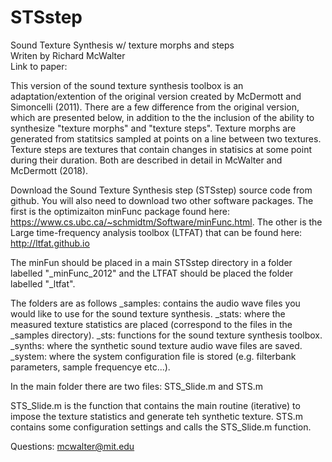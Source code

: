 # STSstep
Sound Texture Synthesis w/ texture morphs and steps <br>
Writen by Richard McWalter <br>
Link to paper: <br>

This version of the sound texture synthesis toolbox is an adaptation/extention of the original version created by McDermott and Simoncelli (2011).  There are a few difference from the original version, which are presented below, in addition to the the inclusion of the ability to synthesize "texture morphs" and "texture steps".  Texture morphs are generated from statitsics sampled at points on a line between two textures.  Texture steps are textures that contain changes in statisics at some point during their duration.  Both are described in detail in McWalter and McDermott (2018).

Download the Sound Texture Synthesis step (STSstep) source code from github.  You will also need to download two other software packages.  The first is the optimizaiton minFunc package found here: https://www.cs.ubc.ca/~schmidtm/Software/minFunc.html.  The other is the Large time-frequency analysis toolbox (LTFAT) that can be found here: http://ltfat.github.io

The minFun should be placed in a main STSstep directory in a folder labelled "\_minFunc_2012" and the LTFAT should be placed the folder labelled "\_ltfat".

The folders are as follows
\_samples: contains the audio wave files you would like to use for the sound texture synthesis.
\_stats: where the measured texture statistics are placed (correspond to the files in the \_samples directory).
\_sts: functions for the sound texture synthesis toolbox.
\_synths: where the synthetic sound texture audio wave files are saved.
\_system: where the system configuration file is stored (e.g. filterbank parameters, sample frequencye etc...).

In the main folder there are two files: STS_Slide.m and STS.m

STS_Slide.m is the function that contains the main routine (iterative) to impose the texture statistics and generate teh synthetic texture.
STS.m contains some configuration settings and calls the STS_Slide.m function.

Questions: mcwalter@mit.edu
